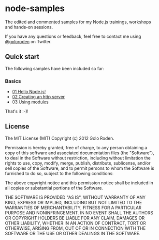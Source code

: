 # node-samples

The edited and commented samples for my Node.js trainings, workshops and hands-on sessions.

If you have any questions or feedback, feel free to contact me using [@goloroden](https://twitter.com/goloroden) on Twitter.

## Quick start

The following samples have been included so far:

### Basics

- [01 Hello Node.js!](https://github.com/goloroden/node-samples/tree/master/basics/01%20hello-nodejs)
- [02 Creating an http server](https://github.com/goloroden/node-samples/tree/master/basics/02%20creating-an-http-server)
- [03 Using modules](https://github.com/goloroden/node-samples/tree/master/basics/03%20using-modules)

That's it :-)!

## License

The MIT License (MIT)
Copyright (c) 2012 Golo Roden.
 
Permission is hereby granted, free of charge, to any person obtaining a copy of this software and associated documentation files (the "Software"), to deal in the Software without restriction, including without limitation the rights to use, copy, modify, merge, publish, distribute, sublicense, and/or sell copies of the Software, and to permit persons to whom the Software is furnished to do so, subject to the following conditions:
 
The above copyright notice and this permission notice shall be included in all copies or substantial portions of the Software.
 
THE SOFTWARE IS PROVIDED "AS IS", WITHOUT WARRANTY OF ANY KIND, EXPRESS OR IMPLIED, INCLUDING BUT NOT LIMITED TO THE WARRANTIES OF MERCHANTABILITY, FITNESS FOR A PARTICULAR PURPOSE AND NONINFRINGEMENT. IN NO EVENT SHALL THE AUTHORS OR COPYRIGHT HOLDERS BE LIABLE FOR ANY CLAIM, DAMAGES OR OTHER LIABILITY, WHETHER IN AN ACTION OF CONTRACT, TORT OR OTHERWISE, ARISING FROM, OUT OF OR IN CONNECTION WITH THE SOFTWARE OR THE USE OR OTHER DEALINGS IN THE SOFTWARE.